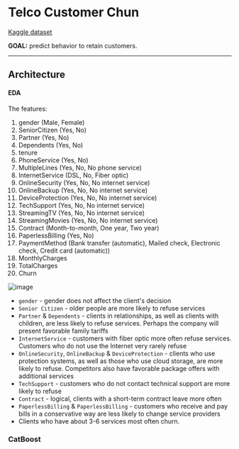 # Telco Customer Chun
[Kaggle dataset](https://www.kaggle.com/datasets/blastchar/telco-customer-churn)

**GOAL:** predict behavior to retain customers.  

---
## Architecture


#### EDA

The features:
1. gender (Male, Female)
2. SeniorCitizen (Yes, No)
3. Partner (Yes, No)
4. Dependents (Yes, No)
5. tenure
6. PhoneService (Yes, No)
7. MultipleLines (Yes, No, No phone service)
8. InternetService (DSL, No, Fiber optic)
9. OnlineSecurity (Yes, No, No internet service)
10. OnlineBackup (Yes, No, No internet service)
11. DeviceProtection (Yes, No, No internet service)
12. TechSupport (Yes, No, No internet service)
13. StreamingTV (Yes, No, No internet service)
14. StreamingMovies (Yes, No, No internet service)
15. Contract (Month-to-month, One year, Two year)
16. PaperlessBilling (Yes, No)
17. PaymentMethod (Bank transfer (automatic), Mailed check, Electronic check, Credit card (automatic))
18. MonthlyCharges
19. TotalCharges
20. Churn

![image](https://github.com/user-attachments/assets/1d0fa4a1-fba2-4a26-aaa6-06075a3cb41d)

- `gender` - gender does not affect the client's decision
- `Senior Citizen` - older people are more likely to refuse services
- `Partner` & `Dependents` - clients in relationships, as well as clients with children, are less likely to refuse services. Perhaps the company will present favorable family tariffs
- `InternetService` - customers with fiber optic more often refuse services. Customers who do not use the Internet very rarely refuse
- `OnlineSecurity`, `OnlineBackup` & `DeviceProtection` - clients who use protection systems, as well as those who use cloud storage, are more likely to refuse. Competitors also have favorable package offers with additional services
- `TechSupport` -  customers who do not contact technical support are more likely to refuse
- `Contract` - logical, clients with a short-term contract leave more often
- `PaperlessBilling` & `PaperlessBilling` - customers who receive and pay bills in a conservative way are less likely to change service providers
- Clients who have about 3-6 services most often churn.

### CatBoost
